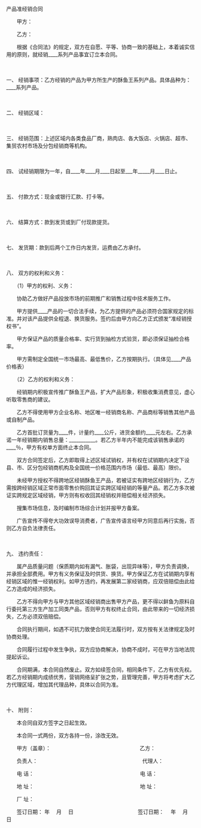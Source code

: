 



产品准经销合同



 

　　甲方：　　

　　乙方：　　

　　根据《合同法》的规定，双方在自愿、平等、协商一致的基础上，本着诚实信用的原则，就经销____系列产品事宜订立本合同。

　　

一、
经销事项：乙方经销的产品为甲方所生产的酥鱼王系列产品。具体品种为：____系列产品。

　　

二、
经销区域：

　　

三、
经销范围：上述区域内各类食品厂商，熟肉店、各大饭店、火锅店、超市、集贸农村市场及分包经销商等机构。

　　

四、
试经销期限为一年，自____年____月____日起至___年_____月____日止。

　　

五、
付款方式：现金或银行汇款、打卡等。

　　

六、
结算方式：款到发货或到厂付现款提货。

　　

七、
发货期：款到后两个工作日内发货，运费由乙方承付。

　　

八、
双方的权利和义务：　　

　　（1）甲方的权利、义务：　　

　　协助乙方做好产品投放市场的前期推广和销售过程中技术服务工作。　　

　　甲方提供____产品的一切合法手续，为乙方提供的产品必须符合国家规定的标准。并对该产品提供全程退、换货服务。签约后由甲方向乙方正式颁发“准经销授权书”。　　

　　甲方保证产品的质量合格率、实行货到抽检方式验货，即必须保证抽检合格率。　　

　　甲方需制定全国统一市场最高、最低售价，乙方按期执行。（具体见____产品价格表）　　

　　（2）乙方的权利和义务：　　

　　经销期内积极宣传推广酥鱼王产品，扩大产品形象，积极收集消费意见，虚心听取零售商的建议。　　

　　乙方不得使用甲方企业名称、地区唯一经销商名称、产品商标等销售其他产品或自制产品。　　

　　乙方首批订货量为____件，计量约____公斤，进货金额约____元左右。乙方承诺一年经销期内销售总量：___________。若乙方半年内不能完成该销售承诺的____％，甲方有权单方面终止本合同。　　

　　双方合同签定后，乙方即取得上述区域试销权，并有权在试销期内决定下设县、市、区分包经销商机构及全国统一价格范围内市场（最低、最高）限价。　　

　　未经甲方授权不得跨地区经销酥鱼王产品，若被证实有跨地区经销行为，乙方需按跨经销区域正常市面零售价购回其证实跨区域经销的等量产品。若乙方多次被证实跨规定区域经销，甲方则有权收回其经销权并赔偿相关经济损失。　　

　　搜集市场信息，及时编制市场综合计划并报甲方备案。　　

　　广告宣传不得夸大功效误导消费者，广告宣传语言经甲方同意后再行实施，否则乙方自负法律责任。

　　

九、
违约责任：　　

　　属产品质量问题（保质期内如有漏气、胀袋，出现异味等），甲方负责调换，并承担全部费用。甲方有义务保证及时供货、换货。甲方保证乙方在试销期内享有经销区域的惟一经销权利。如甲方违约，再发展第二家经销商，应双倍赔偿由此给乙方造成的经济损失。　　

　　乙方不得向甲方与甲方其他区域经销商出售甲方产品，更不得以鲜鱼为原料自行委托第三方生产加工同类产品，否则甲方有权终止合同，由此带来的一切经济损失，乙方必须双倍赔偿。　　

　　合同执行期间，如遇不可抗力致使合同无法履行时，双方按有关法律规定及时协商处理。　　

　　合同履行过程中发生争执，双方应协商解决，协商不成时，可在甲方当地法院提起诉讼。　　

　　合同期满，本合同自然废止。双方如续签合同，相同条件下，乙方有优先权。若乙方经销期内成绩优秀，营销网络呈扩张之势，且管理完善，甲方将考虑扩大乙方代理区域，增加其代理品种，具体以合同为准。

　　

十、
附则：　　

　　本合同自双方签字之日起生效。　　

　　本合同一式两份，双方各持一份，涂改无效。　　

　　甲方（盖章）：　　　　　　　　　　　　　　　　　乙方：

　　负责人：　　　　　　　　　　　　　　　　　　　　代理人：

　　电 话：　　　　　　　　　　　　　　　　　　　　 电 话：

　　地 址：　　　　　　　　　　　　　　　　　　　　 地 址：

　　厂 址：

　　签订日期： 年 　月　 日　　　　　　　　　　　　 签订日期：　 年 　月　 日

　　